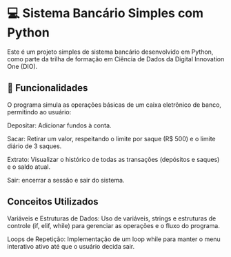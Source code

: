 # 💻 Sistema Bancário Simples com Python
Este é um projeto simples de sistema bancário desenvolvido em Python, como parte da trilha de formação em Ciência de Dados da Digital Innovation One (DIO).

## 🌟 Funcionalidades
O programa simula as operações básicas de um caixa eletrônico de banco, permitindo ao usuário:

Depositar: Adicionar fundos à conta.

Sacar: Retirar um valor, respeitando o limite por saque (R$ 500) e o limite diário de 3 saques.

Extrato: Visualizar o histórico de todas as transações (depósitos e saques) e o saldo atual.

Sair: encerrar a sessão e sair do sistema.

## Conceitos Utilizados

Variáveis e Estruturas de Dados: Uso de variáveis, strings e estruturas de controle (if, elif, while) para gerenciar as operações e o fluxo do programa.

Loops de Repetição: Implementação de um loop while para manter o menu interativo ativo até que o usuário decida sair.
